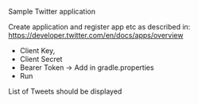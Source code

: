 Sample Twitter application

Create application and register app etc as described in: https://developer.twitter.com/en/docs/apps/overview

 - Client Key, 
 - Client Secret
 - Bearer Token -> Add in gradle.properties
 - Run

List of Tweets should be displayed

